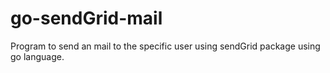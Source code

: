 # go-sendGrid-mail
Program to send an mail to the specific user using sendGrid package using go language.

